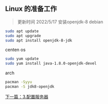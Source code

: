 ## Linux 的准备工作
> 更新时间 2022/5/17
安装openjdk-8
debian

```bash
sudo apt update
sudo apt upgrade
sudo apt install openjdk-8-jdk
```

centen os 

```bash
sudo yum update
sudo yum install java-1.8.0-openjdk-devel
```

arch

```bash
pacman -Syyu
pacman -S jdk8-openjdk
```
[下一篇：3.配置服务器](./3.Setup_Server.md)
